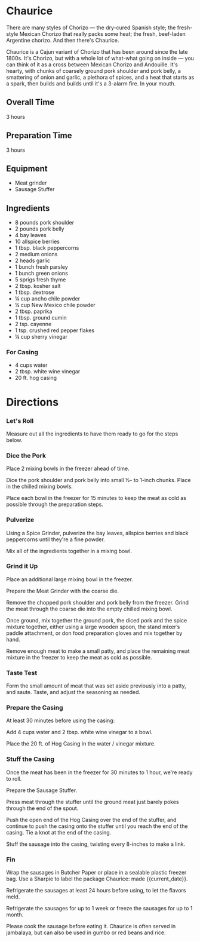 # Chaurice

There are many styles of Chorizo — the dry-cured Spanish style; the fresh-style Mexican Chorizo that really packs some heat; the fresh, beef-laden Argentine chorizo. And then there's Chaurice.

Chaurice is a Cajun variant of Chorizo that has been around since the late 1800s. It's Chorizo, but with a whole lot of what-what going on inside — you can think of it as a cross between Mexican Chorizo and Andouille. It's hearty, with chunks of coarsely ground pork shoulder and pork belly, a smattering of onion and garlic, a plethora of spices, and a heat that starts as a spark, then builds and builds until it's a 3-alarm fire. In your mouth.

## Overall Time

3 hours

## Preparation Time

3 hours

## Equipment

* Meat grinder
* Sausage Stuffer

## Ingredients

* 8 pounds pork shoulder
* 2 pounds pork belly
* 4 bay leaves
* 10 allspice berries
* 1 tbsp. black peppercorns
* 2 medium onions
* 2 heads garlic
* 1 bunch fresh parsley
* 1 bunch green onions
* 5 sprigs fresh thyme
* 2 tbsp. kosher salt
* 1 tbsp. dextrose
* ¼ cup ancho chile powder
* ¼ cup New Mexico chile powder
* 2 tbsp. paprika
* 1 tbsp. ground cumin
* 2 tsp. cayenne
* 1 tsp. crushed red pepper flakes
* ¼ cup sherry vinegar

### For Casing

* 4 cups water
* 2 tbsp. white wine vinegar
* 20 ft. hog casing

# Directions

### Let's Roll

Measure out all the ingredients to have them ready to go for the steps below.

###  Dice the Pork

Place 2 mixing bowls in the freezer ahead of time.

Dice the pork shoulder and pork belly into small ½- to 1-inch chunks. Place in the chilled mixing bowls.

Place each bowl in the freezer for 15 minutes to keep the meat as cold as possible through the preparation steps.

### Pulverize

Using a Spice Grinder, pulverize the bay leaves, allspice berries and black peppercorns until they're a fine powder.

Mix all of the ingredients together in a mixing bowl.

### Grind it Up

Place an additional large mixing bowl in the freezer.

Prepare the Meat Grinder with the coarse die.

Remove the chopped pork shoulder and pork belly from the freezer. Grind the meat through the coarse die into the empty chilled mixing bowl.

Once ground, mix together the ground pork, the diced pork and the spice mixture together, either using a large wooden spoon, the stand mixer’s paddle attachment, or don food preparation gloves and mix together by hand.

Remove enough meat to make a small patty, and place the remaining meat mixture in the freezer to keep the meat as cold as possible.

### Taste Test

Form the small amount of meat that was set aside previously into a patty, and saute. Taste, and adjust the seasoning as needed.

### Prepare the Casing

At least 30 minutes before using the casing:

Add 4 cups water and 2 tbsp. white wine vinegar to a bowl.

Place the 20 ft. of Hog Casing in the water / vinegar mixture.

### Stuff the Casing

Once the meat has been in the freezer for 30 minutes to 1 hour, we're ready to roll.

Prepare the Sausage Stuffer.

Press meat through the stuffer until the ground meat just barely pokes through the end of the spout.

Push the open end of the Hog Casing over the end of the stuffer, and continue to push the casing onto the stuffer until you reach the end of the casing. Tie a knot at the end of the casing.

Stuff the sausage into the casing, twisting every 8-inches to make a link.

### Fin

Wrap the sausages in Butcher Paper or place in a sealable plastic freezer bag. Use a Sharpie to label the package Chaurice: made {{current_date}}.

Refrigerate the sausages at least 24 hours before using, to let the flavors meld.

Refrigerate the sausages for up to 1 week or freeze the sausages for up to 1 month.

Please cook the sausage before eating it. Chaurice is often served in jambalaya, but can also be used in gumbo or red beans and rice.
